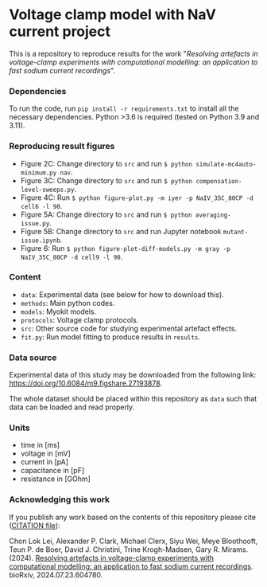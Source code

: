 # Voltage clamp model with NaV current project

This is a repository to reproduce results for the work "_Resolving artefacts in voltage-clamp experiments with computational modelling: an application to fast sodium current recordings_".

### Dependencies
To run the code, run `pip install -r requirements.txt` to install all the necessary dependencies. Python >3.6 is required (tested on Python 3.9 and 3.11).

### Reproducing result figures
- Figure 2C: Change directory to `src` and run `$ python simulate-mc4auto-minimum.py nav`.
- Figure 3C: Change directory to `src` and run `$ python compensation-level-sweeps.py`.
- Figure 4C: Run `$ python figure-plot.py -m iyer -p NaIV_35C_80CP -d cell6 -l 90`.
- Figure 5A: Change directory to `src` and run `$ python averaging-issue.py`.
- Figure 5B: Change directory to `src` and run Jupyter notebook `mutant-issue.ipynb`.
- Figure 6: Run `$ python figure-plot-diff-models.py -m gray -p NaIV_35C_80CP -d cell9 -l 90`.

### Content

- `data`: Experimental data (see below for how to download this).
- `methods`: Main python codes.
- `models`: Myokit models.
- `protocols`: Voltage clamp protocols.
- `src`: Other source code for studying experimental artefact effects.
- `fit.py`: Run model fitting to produce results in `results`.

### Data source
Experimental data of this study may be downloaded from the following link: <https://doi.org/10.6084/m9.figshare.27193878>.

The whole dataset should be placed within this repository as `data` such that data can be loaded and read properly.

### Units
- time in [ms]
- voltage in [mV]
- current in [pA]
- capacitance in [pF]
- resistance in [GOhm]


### Acknowledging this work
If you publish any work based on the contents of this repository please cite ([CITATION file](CITATION)):

Chon Lok Lei, Alexander P. Clark, Michael Clerx, Siyu Wei, Meye Bloothooft, Teun P. de Boer, David J. Christini, Trine Krogh-Madsen, Gary R. Mirams.
(2024).
[Resolving artefacts in voltage-clamp experiments with computational modelling: an application to fast sodium current recordings](https://doi.org/10.1101/2024.07.23.604780).
bioRxiv, 2024.07.23.604780.
